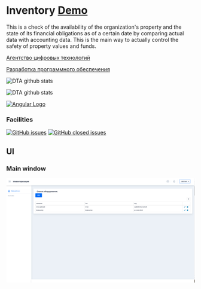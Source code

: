 # Inventory [Demo](https://digital-technology-agency.github.io/equipment-inventory/)
This is a check of the availability of the organization's property and the state
 of its financial obligations as of a certain date by comparing actual data with
  accounting data. This is the main way to actually control the safety of property
   values and funds.

[Агентство цифровых технологий](https://dta.agency/)

[Разработка программного обеспечения](https://dta.agency/)

![DTA github stats](https://github-readme-stats.vercel.app/api?username=digitaltechnologyagency&show_icons=true)

![DTA github stats](https://github-readme-stats.vercel.app/api?username=deemakuzovkin&show_icons=true)

[![Angular Logo](https://www.vectorlogo.zone/logos/angular/angular-icon.svg)](https://angular.io/)

### Facilities
[![GitHub issues](https://img.shields.io/github/issues/digital-technology-agency/equipment-inventory?color=0A0ECD)](https://github.com/digital-technology-agency/equipment-inventory/issues?q=is%3Aopen+is%3Aissue)
[![GitHub closed issues](https://img.shields.io/github/issues-closed/digital-technology-agency/equipment-inventory?style=flat)](https://github.com/digital-technology-agency/equipment-inventory/issues?q=is%3Aissue+is%3Aclosed)

## UI

### Main window

![Main window](./pic/main-window.svg)
